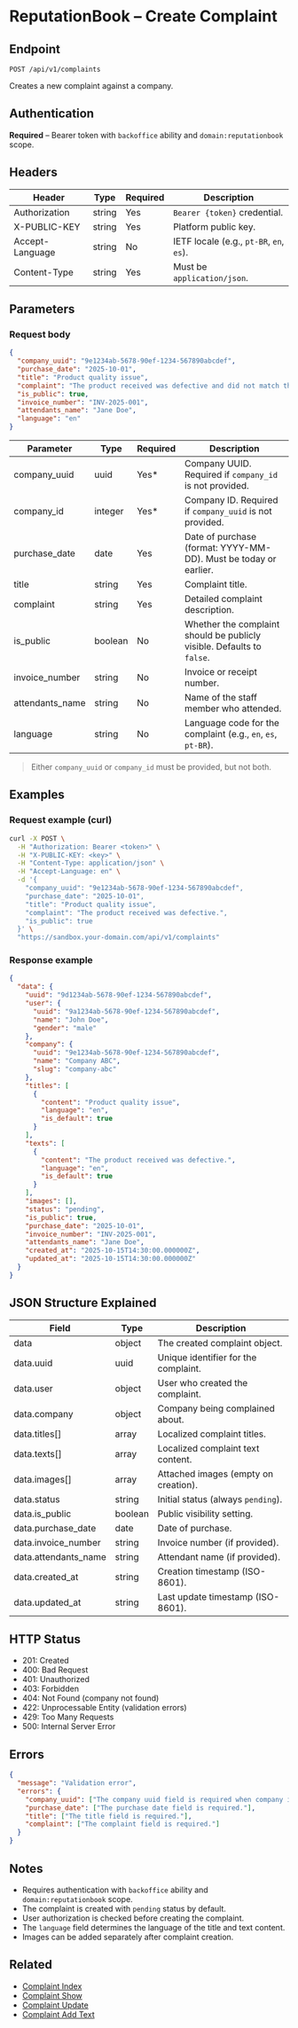 # ReputationBook – Create Complaint

## Endpoint

```
POST /api/v1/complaints
```

Creates a new complaint against a company.

## Authentication

**Required** – Bearer token with `backoffice` ability and `domain:reputationbook` scope.

## Headers

| Header           | Type   | Required | Description |
| ---------------- | ------ | -------- | ----------- |
| Authorization    | string | Yes      | `Bearer {token}` credential. |
| X-PUBLIC-KEY     | string | Yes      | Platform public key. |
| Accept-Language  | string | No       | IETF locale (e.g., `pt-BR`, `en`, `es`). |
| Content-Type     | string | Yes      | Must be `application/json`. |

## Parameters

### Request body

```json
{
  "company_uuid": "9e1234ab-5678-90ef-1234-567890abcdef",
  "purchase_date": "2025-10-01",
  "title": "Product quality issue",
  "complaint": "The product received was defective and did not match the description.",
  "is_public": true,
  "invoice_number": "INV-2025-001",
  "attendants_name": "Jane Doe",
  "language": "en"
}
```

| Parameter | Type | Required | Description |
| --------- | ---- | -------- | ----------- |
| company_uuid | uuid | Yes* | Company UUID. Required if `company_id` is not provided. |
| company_id | integer | Yes* | Company ID. Required if `company_uuid` is not provided. |
| purchase_date | date | Yes | Date of purchase (format: YYYY-MM-DD). Must be today or earlier. |
| title | string | Yes | Complaint title. |
| complaint | string | Yes | Detailed complaint description. |
| is_public | boolean | No | Whether the complaint should be publicly visible. Defaults to `false`. |
| invoice_number | string | No | Invoice or receipt number. |
| attendants_name | string | No | Name of the staff member who attended. |
| language | string | No | Language code for the complaint (e.g., `en`, `es`, `pt-BR`). |

> Either `company_uuid` or `company_id` must be provided, but not both.

## Examples

### Request example (curl)

```bash
curl -X POST \
  -H "Authorization: Bearer <token>" \
  -H "X-PUBLIC-KEY: <key>" \
  -H "Content-Type: application/json" \
  -H "Accept-Language: en" \
  -d '{
    "company_uuid": "9e1234ab-5678-90ef-1234-567890abcdef",
    "purchase_date": "2025-10-01",
    "title": "Product quality issue",
    "complaint": "The product received was defective.",
    "is_public": true
  }' \
  "https://sandbox.your-domain.com/api/v1/complaints"
```

### Response example

```json
{
  "data": {
    "uuid": "9d1234ab-5678-90ef-1234-567890abcdef",
    "user": {
      "uuid": "9a1234ab-5678-90ef-1234-567890abcdef",
      "name": "John Doe",
      "gender": "male"
    },
    "company": {
      "uuid": "9e1234ab-5678-90ef-1234-567890abcdef",
      "name": "Company ABC",
      "slug": "company-abc"
    },
    "titles": [
      {
        "content": "Product quality issue",
        "language": "en",
        "is_default": true
      }
    ],
    "texts": [
      {
        "content": "The product received was defective.",
        "language": "en",
        "is_default": true
      }
    ],
    "images": [],
    "status": "pending",
    "is_public": true,
    "purchase_date": "2025-10-01",
    "invoice_number": "INV-2025-001",
    "attendants_name": "Jane Doe",
    "created_at": "2025-10-15T14:30:00.000000Z",
    "updated_at": "2025-10-15T14:30:00.000000Z"
  }
}
```

## JSON Structure Explained

| Field       | Type    | Description |
| ----------- | ------- | ----------- |
| data        | object  | The created complaint object. |
| data.uuid   | uuid    | Unique identifier for the complaint. |
| data.user   | object  | User who created the complaint. |
| data.company | object | Company being complained about. |
| data.titles[] | array | Localized complaint titles. |
| data.texts[] | array  | Localized complaint text content. |
| data.images[] | array | Attached images (empty on creation). |
| data.status | string  | Initial status (always `pending`). |
| data.is_public | boolean | Public visibility setting. |
| data.purchase_date | date | Date of purchase. |
| data.invoice_number | string | Invoice number (if provided). |
| data.attendants_name | string | Attendant name (if provided). |
| data.created_at | string | Creation timestamp (ISO-8601). |
| data.updated_at | string | Last update timestamp (ISO-8601). |

## HTTP Status

- 201: Created
- 400: Bad Request
- 401: Unauthorized
- 403: Forbidden
- 404: Not Found (company not found)
- 422: Unprocessable Entity (validation errors)
- 429: Too Many Requests
- 500: Internal Server Error

## Errors

```json
{
  "message": "Validation error",
  "errors": {
    "company_uuid": ["The company uuid field is required when company id is not present."],
    "purchase_date": ["The purchase date field is required."],
    "title": ["The title field is required."],
    "complaint": ["The complaint field is required."]
  }
}
```

## Notes

- Requires authentication with `backoffice` ability and `domain:reputationbook` scope.
- The complaint is created with `pending` status by default.
- User authorization is checked before creating the complaint.
- The `language` field determines the language of the title and text content.
- Images can be added separately after complaint creation.

## Related

- [Complaint Index](ComplaintIndex.md)
- [Complaint Show](ComplaintShow.md)
- [Complaint Update](ComplaintUpdate.md)
- [Complaint Add Text](ComplaintAddText.md)
